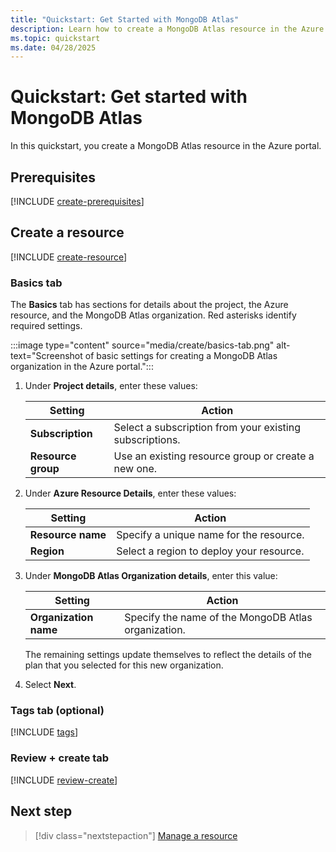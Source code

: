 ```yaml
---
title: "Quickstart: Get Started with MongoDB Atlas"
description: Learn how to create a MongoDB Atlas resource in the Azure portal.
ms.topic: quickstart
ms.date: 04/28/2025
---
```


# Quickstart: Get started with MongoDB Atlas 

In this quickstart, you create a MongoDB Atlas resource in the Azure portal.

## Prerequisites

[!INCLUDE [create-prerequisites](../includes/create-prerequisites.md)]

## Create a resource

[!INCLUDE [create-resource](../includes/create-resource.md)]

### Basics tab

The **Basics** tab has sections for details about the project, the Azure resource, and the MongoDB Atlas organization. Red asterisks identify required settings.

:::image type="content" source="media/create/basics-tab.png" alt-text="Screenshot of basic settings for creating a MongoDB Atlas organization in the Azure portal.":::

1. Under **Project details**, enter these values:

    | Setting               | Action                                                    |
    |---------------------|-----------------------------------------------------------|
    | **Subscription**        | Select a subscription from your existing subscriptions.   |
    | **Resource group**      | Use an existing resource group or create a new one.       |

1. Under **Azure Resource Details**, enter these values:

    | Setting              | Action                                    |
    |--------------------|-------------------------------------------|
    | **Resource name**      | Specify a unique name for the resource.   |
    | **Region**             | Select a region to deploy your resource.  |

1. Under **MongoDB Atlas Organization details**, enter this value:

    | Setting                  | Action                                                                                           |
    |------------------------|--------------------------------------------------------------------------------------------------|
    | **Organization name**      | Specify the name of the MongoDB Atlas organization.                                               |

    The remaining settings update themselves to reflect the details of the plan that you selected for this new organization.

1. Select **Next**.

### Tags tab (optional)

[!INCLUDE [tags](../includes/tags.md)]

### Review + create tab

[!INCLUDE [review-create](../includes/review-create.md)]

## Next step

> [!div class="nextstepaction"]
> [Manage a resource](manage.md)
